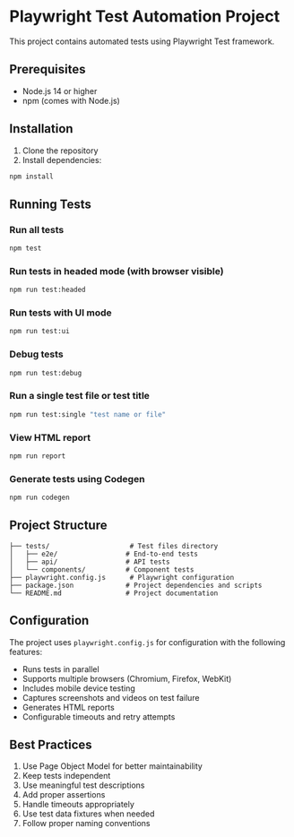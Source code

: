 # Playwright Test Automation Project

This project contains automated tests using Playwright Test framework.

## Prerequisites

- Node.js 14 or higher
- npm (comes with Node.js)

## Installation

1. Clone the repository
2. Install dependencies:
```bash
npm install
```

## Running Tests

### Run all tests
```bash
npm test
```

### Run tests in headed mode (with browser visible)
```bash
npm run test:headed
```

### Run tests with UI mode
```bash
npm run test:ui
```

### Debug tests
```bash
npm run test:debug
```

### Run a single test file or test title
```bash
npm run test:single "test name or file"
```

### View HTML report
```bash
npm run report
```

### Generate tests using Codegen
```bash
npm run codegen
```

## Project Structure

```
├── tests/                    # Test files directory
│   ├── e2e/                 # End-to-end tests
│   ├── api/                 # API tests
│   └── components/          # Component tests
├── playwright.config.js      # Playwright configuration
├── package.json             # Project dependencies and scripts
└── README.md                # Project documentation
```

## Configuration

The project uses `playwright.config.js` for configuration with the following features:

- Runs tests in parallel
- Supports multiple browsers (Chromium, Firefox, WebKit)
- Includes mobile device testing
- Captures screenshots and videos on test failure
- Generates HTML reports
- Configurable timeouts and retry attempts

## Best Practices

1. Use Page Object Model for better maintainability
2. Keep tests independent
3. Use meaningful test descriptions
4. Add proper assertions
5. Handle timeouts appropriately
6. Use test data fixtures when needed
7. Follow proper naming conventions
